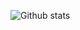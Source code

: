 ![Github stats](https://github-readme-stats.vercel.app/api?username=mustafagunes&show_icons=true&theme=dracula)
